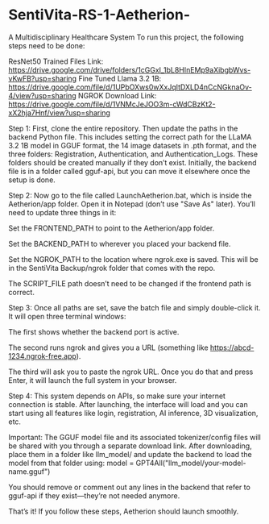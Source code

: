 # SentiVita-RS-1-Aetherion-
A Multidisciplinary Healthcare System
To run this project, the following steps need to be done:

ResNet50 Trained Files Link: https://drive.google.com/drive/folders/1cGGxI_1bL8HInEMp9aXibgbWvs-vKwFB?usp=sharing
Fine Tuned Llama 3.2 1B: https://drive.google.com/file/d/1UPbOXws0wXxJqItDXLD4nCcNGknaOv-4/view?usp=sharing
NGROK Download Link: https://drive.google.com/file/d/1VNMcJeJOO3m-cWdCBzKt2-xX2hja7Hnf/view?usp=sharing


Step 1:
First, clone the entire repository. Then update the paths in the backend Python file. This includes setting the correct path for the LLaMA 3.2 1B model in GGUF format, the 14 image datasets in .pth format, and the three folders: Registration, Authentication, and Authentication_Logs. These folders should be created manually if they don’t exist. Initially, the backend file is in a folder called gguf-api, but you can move it elsewhere once the setup is done.

Step 2:
Now go to the file called LaunchAetherion.bat, which is inside the Aetherion/app folder. Open it in Notepad (don’t use "Save As" later). You’ll need to update three things in it:

Set the FRONTEND_PATH to point to the Aetherion/app folder.

Set the BACKEND_PATH to wherever you placed your backend file.

Set the NGROK_PATH to the location where ngrok.exe is saved. This will be in the SentiVita Backup/ngrok folder that comes with the repo.

The SCRIPT_FILE path doesn’t need to be changed if the frontend path is correct.

Step 3:
Once all paths are set, save the batch file and simply double-click it. It will open three terminal windows:

The first shows whether the backend port is active.

The second runs ngrok and gives you a URL (something like https://abcd-1234.ngrok-free.app).

The third will ask you to paste the ngrok URL. Once you do that and press Enter, it will launch the full system in your browser.

Step 4:
This system depends on APIs, so make sure your internet connection is stable. After launching, the interface will load and you can start using all features like login, registration, AI inference, 3D visualization, etc.

Important:
The GGUF model file and its associated tokenizer/config files will be shared with you through a separate download link. After downloading, place them in a folder like llm_model/ and update the backend to load the model from that folder using:
model = GPT4All("llm_model/your-model-name.gguf")

You should remove or comment out any lines in the backend that refer to gguf-api if they exist—they’re not needed anymore.

That’s it! If you follow these steps, Aetherion should launch smoothly.


